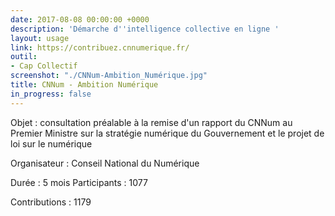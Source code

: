 ```yaml
---
date: 2017-08-08 00:00:00 +0000
description: 'Démarche d''intelligence collective en ligne '
layout: usage
link: https://contribuez.cnnumerique.fr/
outil:
- Cap Collectif
screenshot: "./CNNum-Ambition_Numérique.jpg"
title: CNNum - Ambition Numérique
in_progress: false
---
```



Objet : consultation préalable à la remise d'un rapport du CNNum au Premier Ministre sur la stratégie numérique du Gouvernement et le projet de loi sur le numérique

Organisateur : Conseil National du Numérique

Durée : 5 mois Participants : 1077

Contributions : 1179